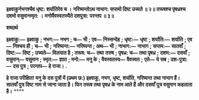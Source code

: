 **इक्ष्वाकुर्नभगश्चैव धृष्ट: शर्यातिरेव च ।** **नरिष्यन्तोऽथ नाभाग: सप्तमो दिष्ट उच्यते ॥ २॥** **तरूषश्च पृषध्रश्च दशमो वसुमान्स्मृत: ।** **मनोर्वैवस्वतस्यैते दशपुत्रा: परन्तप ॥ ३॥** 

**शब्दार्थ** 

**इक्ष्वाकु:—** **इक्ष्वाकु** **; नभग:—** **नभग** **; च—** **भी** **; एव—** **निस्सन्देह** **; धृष्ट:—** **धृष्ट** **; शर्याति:—** **शर्याति** **; एव—** **निश्चय ही** **; च—** **भी** **;** **नरिष्यन्त:—** **नरिष्यन्त** **; अथ—** **भी** **; नाभाग:—** **नाभाग** **; सप्तम:—** **सातवाँ** **; दिष्ट:—** **दिष्ट** **; उच्यते—** **विलयात है** **; तरूष: च—** **तथा** **तरुष** **; पृषध्र: च—** **तथा पृषध्र** **; दशम:—** **दसवाँ** **; वसुमान्—** **वसुमान** **; स्मृत:—** **ज्ञात** **; मनो:—** **मनु के** **; वैवस्वतस्य—** **वैवस्वत** **;** **एते—** **ये सब** **; दश-पुत्रा:—** **दस पुत्र** **; परन्तप—** **हे राजा।** **.** 

**हे राजा परीक्षित! मनु के दस पुत्रों में (प्रथम छ:) इक्ष्वाकु, नभग, धृष्ट, शर्याति, नरिष्यन्त** **तथा नाभाग हैं। सातवाँ पुत्र दिष्ट नाम से जाना जाता है। फिर तरूष तथा पृषध्र के नाम आते हैं** **और दसवाँ पुत्र वसुमान कहलाता है।** **** 